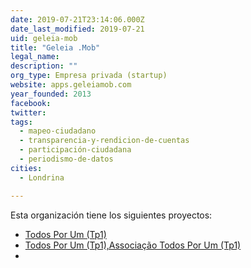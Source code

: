 ```yaml
---
date: 2019-07-21T23:14:06.000Z
date_last_modified: 2019-07-21
uid: geleia-mob
title: "Geleia .Mob"
legal_name: 
description: ""
org_type: Empresa privada (startup)
website: apps.geleiamob.com
year_founded: 2013
facebook: 
twitter: 
tags:
  - mapeo-ciudadano
  - transparencia-y-rendicion-de-cuentas
  - participación-ciudadana
  - periodismo-de-datos
cities: 
  - Londrina

---
```


Esta organización tiene los siguientes proyectos:

- [Todos Por Um (Tp1)](/proyectos/todos-por-um-tp1)
- [Todos Por Um (Tp1),Associação Todos Por Um  (Tp1)](/proyectos/todos-por-um-tp1,associacão-todos-por-um-tp1)
- [](/proyectos/associacão-todos-por-um-tp1)
